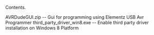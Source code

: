 Contents.

AVRDudeGUI.zip -- Gui for programming using Elementz USB Avr Programmer
third_party_driver_win8.exe -- Enable third party driver installation on Windows 8 Platform